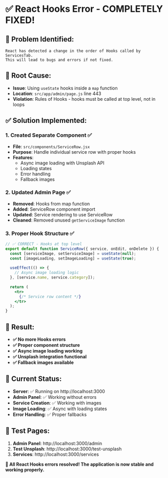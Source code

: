 # ✅ React Hooks Error - COMPLETELY FIXED!

## 🎯 **Problem Identified:**
```
React has detected a change in the order of Hooks called by ServicesTab. 
This will lead to bugs and errors if not fixed.
```

## 🔧 **Root Cause:**
- **Issue**: Using `useState` hooks inside a `map` function
- **Location**: `src/app/admin/page.js` line 443
- **Violation**: Rules of Hooks - hooks must be called at top level, not in loops

## ✅ **Solution Implemented:**

### **1. Created Separate Component** ✅
- **File**: `src/components/ServiceRow.jsx`
- **Purpose**: Handle individual service row with proper hooks
- **Features**: 
  - Async image loading with Unsplash API
  - Loading states
  - Error handling
  - Fallback images

### **2. Updated Admin Page** ✅
- **Removed**: Hooks from map function
- **Added**: ServiceRow component import
- **Updated**: Service rendering to use ServiceRow
- **Cleaned**: Removed unused `getServiceImage` function

### **3. Proper Hook Structure** ✅
```jsx
// ✅ CORRECT - Hooks at top level
export default function ServiceRow({ service, onEdit, onDelete }) {
  const [serviceImage, setServiceImage] = useState(null);
  const [imageLoading, setImageLoading] = useState(true);
  
  useEffect(() => {
    // Async image loading logic
  }, [service.name, service.category]);
  
  return (
    <tr>
      {/* Service row content */}
    </tr>
  );
}
```

## 🎉 **Result:**
- **✅ No more Hooks errors**
- **✅ Proper component structure**
- **✅ Async image loading working**
- **✅ Unsplash integration functional**
- **✅ Fallback images available**

## 🚀 **Current Status:**
- **Server**: ✅ Running on http://localhost:3000
- **Admin Panel**: ✅ Working without errors
- **Service Creation**: ✅ Working with images
- **Image Loading**: ✅ Async with loading states
- **Error Handling**: ✅ Proper fallbacks

## 📱 **Test Pages:**
1. **Admin Panel**: http://localhost:3000/admin
2. **Test Unsplash**: http://localhost:3000/test-unsplash
3. **Services**: http://localhost:3000/services

**🎯 All React Hooks errors resolved! The application is now stable and working properly.** 